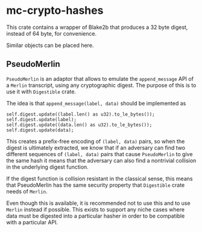 mc-crypto-hashes
======

This crate contains a wrapper of Blake2b that produces a 32 byte digest, instead
of 64 byte, for convenience.

Similar objects can be placed here.

PseudoMerlin
---------

`PseudoMerlin` is an adaptor that allows to emulate the `append_message` API of
a `Merlin` transcript, using any cryptographic digest. The purpose of this is
to use it with `Digestible` crate.

The idea is that `append_message(label, data)` should be implemented as

```
self.digest.update((label.len() as u32).to_le_bytes());
self.digest.update(label);
self.digest.update((data.len() as u32).to_le_bytes());
self.digest.update(data);
```

This creates a prefix-free encoding of `(label, data)` pairs, so when the digest
is ultimately extracted, we know that if an adversary can find two different
sequences of `(label, data)` pairs that cause `PseudoMerlin` to give the same hash
it means that the adversary can also find a nontrivial collision in the underlying digest function.

If the digest function is collision resistant in the classical sense, this means that
PseudoMerlin has the same security property that `Digestible` crate needs of `Merlin`.

Even though this is available, it is recommended not to use this and to use `Merlin` instead
if possible. This exists to support any niche cases where data must be digested into a particular
hasher in order to be compatible with a particular API.
